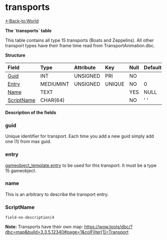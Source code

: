 # transports

[<-Back-to:World](database-world.md)

**The \`transports\` table**

This table contains all type 15 transports (Boats and Zeppelins). All other transport types have their frame time read from TransportAnimation.dbc.

**Structure**

| Field | Type | Attribute | Key | Null | Default | Extra | Comment
:--- | :--- | :--- | :--- | :--- | :--- | :--- | :---
[Guid][1] | INT | UNSIGNED | PRI | NO | | AUTO_INCREMENT |
[Entry][2] | MEDIUMINT | UNSIGNED | UNIQUE | NO | 0 |
[Name][3] | TEXT | | | YES | NULL |
[ScriptName][4] | CHAR(64) | | | NO | ' '

[1]: #guid
[2]: #entry
[3]: #name
[4]: #scriptname

**Description of the fields**

### guid

Unique identifier for transport. Each time you add a new guid simply add one (1) from max guid.

### entry

[gameobject_template.entry](gameobject_template#entry) to be used for this transport. It must be a type 15 gameobject.

### name

This is an arbitrary to describe the transport entry.

### ScriptName

`field-no-description|4`

**Note:** Transports have their own map: https://wow.tools/dbc/?dbc=map&build=3.3.5.12340#page=1&colFilter[1]=Transport
